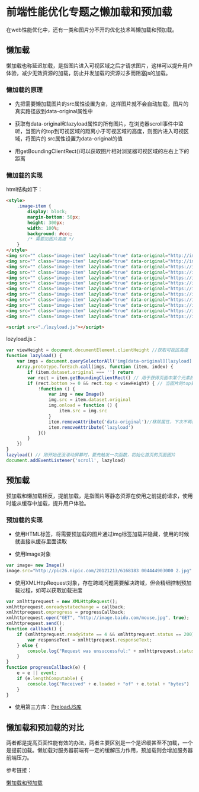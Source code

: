 # 前端性能优化专题之懒加载和预加载

在web性能优化中，还有一类和图片分不开的优化技术叫懒加载和预加载。

## 懒加载

懒加载也称延迟加载，是指图片进入可视区域之后才请求图片，这样可以提升用户体验，减少无效资源的加载，防止并发加载的资源过多而阻塞js的加载。

### 懒加载的原理

* 先把需要懒加载图片的src属性设置为空，这样图片就不会自动加载，图片的真实路径放到data-original属性中

* 获取有data-original和lazyload属性的所有图片，在浏览器scroll事件中监听，当图片的top到可视区域的距离小于可视区域的高度，则图片进入可视区域，将图片的 src属性设置为data-original的值

* 用getBoundingClientRect()可以获取图片相对浏览器可视区域的左右上下的距离

### 懒加载的实现

html结构如下：

```html
<style>
    .image-item {
        display: block;
        margin-bottom: 50px;
        height: 300px;
        width: 100%;
        background: #ccc;
        /* 需要加图片高度 */
    }
</style>
<img src="" class="image-item" lazyload="true" data-original="http://img.ivsky.com/img/tupian/pre/201810/26/haian_fengjig.jpg" />
<img src="" class="image-item" lazyload="true" data-original="http://img.ivsky.com/img/tupian/pre/201810/26/haian_fengjig-001.jpg" />
<img src="" class="image-item" lazyload="true" data-original="https://img.ivsky.com/img/tupian/pre/201810/26/haian_fengjig-002.jpg" />
<img src="" class="image-item" lazyload="true" data-original="https://img.ivsky.com/img/tupian/pre/201810/26/haian_fengjig-003.jpg" />
<img src="" class="image-item" lazyload="true" data-original="https://img.ivsky.com/img/tupian/pre/201810/26/haian_fengjig-004.jpg" />
<img src="" class="image-item" lazyload="true" data-original="https://img.ivsky.com/img/tupian/pre/201810/26/haian_fengjig-008.jpg" />
<img src="" class="image-item" lazyload="true" data-original="https://img.ivsky.com/img/tupian/pre/201810/09/xiaoxi_liushui-001.jpg" />
<img src="" class="image-item" lazyload="true" data-original="https://img.ivsky.com/img/tupian/pre/201810/09/xiaoxi_liushui-004.jpg" />
<img src="" class="image-item" lazyload="true" data-original="https://img.ivsky.com/img/tupian/pre/201712/29/dahai-005.jpg" />
<img src="" class="image-item" lazyload="true" data-original="https://img.ivsky.com/img/tupian/pre/201712/29/dahai-006.jpg" />
<img src="" class="image-item" lazyload="true" data-original="https://img.ivsky.com/img/tupian/pre/201712/29/dahai-007.jpg" />
<img src="" class="image-item" lazyload="true" data-original="https://img.ivsky.com/img/tupian/pre/201712/29/dahai-008.jpg" />

<script src="./lozyload.js"></script>
```

lozyload.js：

```js
var viewHeight = document.documentElement.clientHeight //获取可视区高度
function lazyload() {
    var imgs = document.querySelectorAll('img[data-original][lazyload]')
    Array.prototype.forEach.call(imgs, function (item, index) {
        if (item.dataset.original === '') return
        var rect = item.getBoundingClientRect() // 用于获得页面中某个元素的左，上，右和下分别相对浏览器视窗的位置
        if (rect.bottom >= 0 && rect.top < viewHeight) { // 当图片的top到可视区域的距离小于可视区域的高度并且图片的bottom在可视区域里
            !function () {
                var img = new Image()
                img.src = item.dataset.original
                img.onload = function () {
                    item.src = img.src
                }
                item.removeAttribute('data-original')//移除属性，下次不再遍历
                item.removeAttribute('lazyload')
            }()
        }
    })
}
lazyload() // 刚开始还没滚动屏幕时，要先触发一次函数，初始化首页的页面图片
document.addEventListener('scroll', lazyload)
```

## 预加载

预加载和懒加载相反，提前加载，是指图片等静态资源在使用之前提前请求，使用时能从缓存中加载，提升用户体验。

### 预加载的实现

* 使用HTML标签，将需要预加载的图片通过img标签加载并隐藏，使用的时候就直接从缓存里面读取

<img src="http://pic26.nipic.com/20121213/6168183 0044449030002.jpg" style="display:none"/>

* 使用Image对象

```js
var image= new Image()
image.src="http://pic26.nipic.com/20121213/6168183 004444903000 2.jpg"
```

* 使用XMLHttpRequest对象，存在跨域问题需要解决跨域，但会精细控制预加载过程，如可以获取加载进度

```js
var xmlhttprequest = new XMLHttpRequest();
xmlhttprequest.onreadystatechange = callback;
xmlhttprequest.onprogress = progressCallback;
xmlhttprequest.open("GET", "http://image.baidu.com/mouse,jpg", true);
xmlhttprequest.send();
function callback() {
    if (xmlhttprequest.readyState == 4 && xmlhttprequest.status == 200) {
        var responseText = xmlhttprequest.responseText;
    } else {
        console.log("Request was unsuccessful:" + xmlhttprequest.status);
    }
}
function progressCallback(e) {
    e = e || event;
    if (e.lengthComputable) {
        console.log("Received" + e.loaded + "of" + e.total + "bytes")
    }
}
```

* 使用第三方库：[PreloadJS库](https://createjs.com/preloadjs)

## 懒加载和预加载的对比

两者都是提高页面性能有效的办法，两者主要区别是一个是迟缓甚至不加载，一个是提前加载。懒加载对服务器前端有一定的缓解压力作用，预加载则会增加服务器前端压力。

参考链接：

[懒加载和预加载](https://juejin.im/post/5b0c3b53f265da09253cbed0)